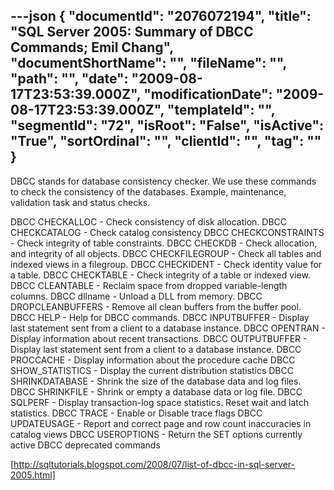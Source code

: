 ---json
{
  "documentId": "2076072194",
  "title": "SQL Server 2005: Summary of DBCC Commands; Emil Chang",
  "documentShortName": "",
  "fileName": "",
  "path": "",
  "date": "2009-08-17T23:53:39.000Z",
  "modificationDate": "2009-08-17T23:53:39.000Z",
  "templateId": "",
  "segmentId": "72",
  "isRoot": "False",
  "isActive": "True",
  "sortOrdinal": "",
  "clientId": "",
  "tag": ""
}
---

DBCC stands for database consistency checker. We use these commands to check the consistency of the databases.
Example, maintenance, validation task and status checks.

DBCC CHECKALLOC - Check consistency of disk allocation.
DBCC CHECKCATALOG - Check catalog consistency
DBCC CHECKCONSTRAINTS - Check integrity of table constraints.
DBCC CHECKDB - Check allocation, and integrity of all objects.
DBCC CHECKFILEGROUP - Check all tables and indexed views in a filegroup.
DBCC CHECKIDENT - Check identity value for a table.
DBCC CHECKTABLE - Check integrity of a table or indexed view.
DBCC CLEANTABLE - Reclaim space from dropped variable-length columns.
DBCC dllname - Unload a DLL from memory.
DBCC DROPCLEANBUFFERS - Remove all clean buffers from the buffer pool.
DBCC HELP - Help for DBCC commands.
DBCC INPUTBUFFER - Display last statement sent from a client to a database instance.
DBCC OPENTRAN - Display information about recent transactions.
DBCC OUTPUTBUFFER - Display last statement sent from a client to a database instance.
DBCC PROCCACHE - Display information about the procedure cache
DBCC SHOW_STATISTICS - Display the current distribution statistics
DBCC SHRINKDATABASE - Shrink the size of the database data and log files.
DBCC SHRINKFILE - Shrink or empty a database data or log file.
DBCC SQLPERF - Display transaction-log space statistics. Reset wait and latch statistics.
DBCC TRACE - Enable or Disable trace flags
DBCC UPDATEUSAGE - Report and correct page and row count inaccuracies in catalog views
DBCC USEROPTIONS - Return the SET options currently active
DBCC deprecated commands 

[http://sqltutorials.blogspot.com/2008/07/list-of-dbcc-in-sql-server-2005.html]
